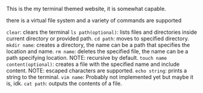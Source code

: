 This is the my terminal themed website, it is somewhat capable.

there is a virtual file system and a variety of commands are supported

`clear`: clears the terminal
`ls path(optional)`: lists files and directories inside current directory or provided path.
`cd path`: moves to specified directory.
`mkdir name`: creates a directory, the name can be a path that specifies the location and name.
`rm name`: deletes the specified file, the name can be a path specifying location. NOTE: recursive by default.
`touch name content(optional)`: creates a file with the specified name and include content. NOTE: escaped characters are supported.
`echo string`: prints a string to the terminal.
`vim name`: Probably not implemented yet but maybe it is, idk.
`cat path`: outputs the contents of a file.
